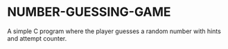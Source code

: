 # NUMBER-GUESSING-GAME
A simple C program where the player guesses a random number with hints and attempt counter.
